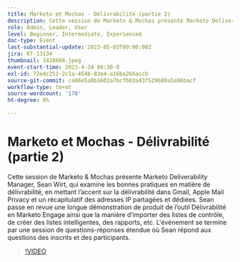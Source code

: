 ```yaml
---
title: Marketo et Mochas - Délivrabilité (partie 2)
description: Cette session de Marketo & Mochas présente Marketo Deliverability Manager, Sean Wirt, qui examine les bonnes pratiques en matière de délivrabilité, en mettant l’accent sur la délivrabilité dans Gmail, Apple Mail Privacy et un récapitulatif des adresses IP partagées et dédiées. Sean passe en revue une longue démonstration de produit de l’outil Délivrabilité en Marketo Engage ainsi que la manière d’importer des listes de contrôle, de créer des listes intelligentes, des rapports, etc. L'événement se termine par une session de questions-réponses étendue où Sean répond aux questions des inscrits et des participants.
role: Admin, Leader, User
level: Beginner, Intermediate, Experienced
doc-type: Event
last-substantial-update: 2023-05-03T00:00:00Z
jira: KT-13134
thumbnail: 3418668.jpeg
event-start-time: 2023-4-24 08:30-8
exl-id: 72e4c251-2c1a-454b-83e4-a16ba266accb
source-git-commit: ca06e5a8b1602a7bcfb83a43f529680a5a96bacf
workflow-type: tm+mt
source-wordcount: '170'
ht-degree: 0%

---
```


# Marketo et Mochas - Délivrabilité (partie 2)

Cette session de Marketo &amp; Mochas présente Marketo Deliverability Manager, Sean Wirt, qui examine les bonnes pratiques en matière de délivrabilité, en mettant l’accent sur la délivrabilité dans Gmail, Apple Mail Privacy et un récapitulatif des adresses IP partagées et dédiées. Sean passe en revue une longue démonstration de produit de l’outil Délivrabilité en Marketo Engage ainsi que la manière d’importer des listes de contrôle, de créer des listes intelligentes, des rapports, etc. L&#39;événement se termine par une session de questions-réponses étendue où Sean répond aux questions des inscrits et des participants.

>[!VIDEO](https://video.tv.adobe.com/v/3418668/?learn=on)
